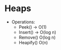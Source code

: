 # Heaps

- Operations:
  - Peek() -> O(1)
  - Insert() -> O(log n)
  - Remove() O(log n)
  - Heapify() O(n)
